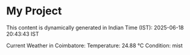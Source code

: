 # My Project

This content is dynamically generated in Indian Time (IST): 2025-06-18 20:43:43 IST


Current Weather in Coimbatore:
Temperature: 24.88 °C
Condition: mist
